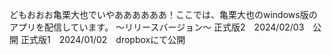 どもおおお亀栗大也でいやああああああ！ここでは、亀栗大也のwindows版のアプリを配信しています。
～リリースバージョン～
正式版2　2024/02/03　公開
正式版1　2024/01/02　dropboxにて公開
